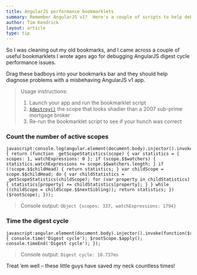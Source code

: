 ```yaml
---
title: AngularJS performance bookmarklets
summary: Remember AngularJS v1?  Here's a couple of scripts to help debug performance issues
author: Tim Kendrick
layout: article
type: tip
---
```


So I was cleaning out my old bookmarks, and I came across a couple of useful bookmarklets I wrote ages ago for debugging AngularJS digest cycle performance issues.

Drag these badboys into your bookmarks bar and they should help diagnose problems with a misbehaving AngularJS v1 app.

> Usage instructions:
>
> 1. Launch your app and run the bookmarklet script
> 2. [`$destroy()`](https://docs.angularjs.org/api/ng/type/$rootScope.Scope#$destroy) the scope that looks shadier than a 2007 sub-prime mortgage broker
> 3. Re-run the bookmarklet script to see if your hunch was correct

### Count the number of active scopes

```
javascript:console.log(angular.element(document.body).injector().invoke(function($rootScope) { return (function _getScopeStatistics(scope) { var statistics = { scopes: 1, watchExpressions: 0 }; if (scope.$$watchers) { statistics.watchExpressions += scope.$$watchers.length; } if (!scope.$$childHead) { return statistics; } var childScope = scope.$$childHead; do { var childStatistics = _getScopeStatistics(childScope); for (var property in childStatistics) { statistics[property] += childStatistics[property]; } } while ((childScope = childScope.$$nextSibling)); return statistics; })($rootScope); }));
```

> Console output: `Object {scopes: 337, watchExpressions: 1794}`

### Time the digest cycle

```
javascript:angular.element(document.body).injector().invoke(function($rootScope) { console.time('Digest cycle'); $rootScope.$apply(); console.timeEnd('Digest cycle'); });
```

> Console output: `Digest cycle: 10.737ms`

Treat ’em well – these little guys have saved my neck countless times!
